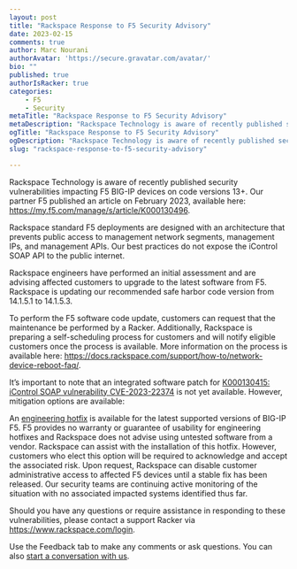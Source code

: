 ```yaml
---
layout: post
title: "Rackspace Response to F5 Security Advisory"
date: 2023-02-15
comments: true
author: Marc Nourani
authorAvatar: 'https://secure.gravatar.com/avatar/'
bio: ""
published: true
authorIsRacker: true
categories:
    - F5
    - Security
metaTitle: "Rackspace Response to F5 Security Advisory"
metaDescription: "Rackspace Technology is aware of recently published security vulnerabilities impacting F5 BIG-IP devices on code versions 13+. Our partner F5 published an article on February 2023, available here: https://my.f5.com/manage/s/article/K000130496."
ogTitle: "Rackspace Response to F5 Security Advisory"
ogDescription: "Rackspace Technology is aware of recently published security vulnerabilities impacting F5 BIG-IP devices on code versions 13+. Our partner F5 published an article on February 2023, available here: https://my.f5.com/manage/s/article/K000130496."
slug: "rackspace-response-to-f5-security-advisory"

---
```


Rackspace Technology is aware of recently published security vulnerabilities impacting F5 BIG-IP devices on code versions 13+. Our partner F5 published an article on February 2023, available here: https://my.f5.com/manage/s/article/K000130496.
<!--more-->

Rackspace standard F5 deployments are designed with an architecture that prevents public access to management network segments, management IPs, and management APIs. Our best practices do not expose the iControl SOAP API to the public internet.

Rackspace engineers have performed an initial assessment and are advising affected customers to upgrade to the latest software from F5. Rackspace is updating our recommended safe harbor code version from 14.1.5.1 to 14.1.5.3.

To perform the F5 software code update, customers can request that the maintenance be performed by a Racker. Additionally, Rackspace is preparing a self-scheduling process for customers and will notify eligible customers once the process is available. More information on the process is available here: https://docs.rackspace.com/support/how-to/network-device-reboot-faq/.

It’s important to note that an integrated software patch for [K000130415: iControl SOAP vulnerability CVE-2023-22374](https://my.f5.com/manage/s/article/K000130415) is not yet available. However, mitigation options are available:

An [engineering hotfix](https://my.f5.com/manage/s/article/K55025573) is available for the latest supported versions of BIG-IP F5. F5 provides no warranty or guarantee of usability for engineering hotfixes and Rackspace does not advise using untested software from a vendor. Rackspace can assist with the installation of this hotfix. However, customers who elect this option will be required to acknowledge and accept the associated risk.
Upon request, Rackspace can disable customer administrative access to affected F5 devices until a stable fix has been released.
Our security teams are continuing active monitoring of the situation with no associated impacted systems identified thus far.

Should you have any questions or require assistance in responding to these vulnerabilities, please contact a support Racker via https://www.rackspace.com/login.
 

Use the Feedback tab to make any comments or ask questions. You can also
[start a conversation with us](https://www.rackspace.com/contact).